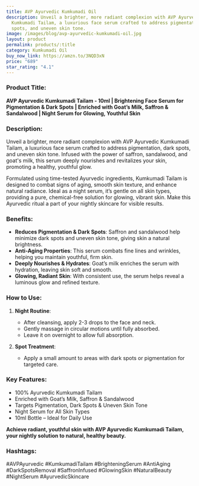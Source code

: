 ```yaml
---
title: AVP Ayurvedic Kumkumadi Oil
description: Unveil a brighter, more radiant complexion with AVP Ayurvedic
  Kumkumadi Tailam, a luxurious face serum crafted to address pigmentation, dark
  spots, and uneven skin tone.
image: /images/blog/avp-ayurvedic-kumkumadi-oil.jpg
layout: product
permalink: products/:title
category: Kumkumadi Oil
buy_now_link: https://amzn.to/3NQD3xN
price: "689"
star_rating: "4.1"
---
```

### Product Title:
**AVP Ayurvedic Kumkumadi Tailam - 10ml | Brightening Face Serum for Pigmentation & Dark Spots | Enriched with Goat’s Milk, Saffron & Sandalwood | Night Serum for Glowing, Youthful Skin**

### Description:
Unveil a brighter, more radiant complexion with AVP Ayurvedic Kumkumadi Tailam, a luxurious face serum crafted to address pigmentation, dark spots, and uneven skin tone. Infused with the power of saffron, sandalwood, and goat's milk, this serum deeply nourishes and revitalizes your skin, promoting a healthy, youthful glow. 

Formulated using time-tested Ayurvedic ingredients, Kumkumadi Tailam is designed to combat signs of aging, smooth skin texture, and enhance natural radiance. Ideal as a night serum, it’s gentle on all skin types, providing a pure, chemical-free solution for glowing, vibrant skin. Make this Ayurvedic ritual a part of your nightly skincare for visible results.

### Benefits:
- **Reduces Pigmentation & Dark Spots**: Saffron and sandalwood help minimize dark spots and uneven skin tone, giving skin a natural brightness.
- **Anti-Aging Properties**: This serum combats fine lines and wrinkles, helping you maintain youthful, firm skin.
- **Deeply Nourishes & Hydrates**: Goat’s milk enriches the serum with hydration, leaving skin soft and smooth.
- **Glowing, Radiant Skin**: With consistent use, the serum helps reveal a luminous glow and refined texture.

### How to Use:
1. **Night Routine**:
   - After cleansing, apply 2-3 drops to the face and neck.
   - Gently massage in circular motions until fully absorbed.
   - Leave it on overnight to allow full absorption.

2. **Spot Treatment**:
   - Apply a small amount to areas with dark spots or pigmentation for targeted care.

### Key Features:
- 100% Ayurvedic Kumkumadi Tailam
- Enriched with Goat’s Milk, Saffron & Sandalwood
- Targets Pigmentation, Dark Spots & Uneven Skin Tone
- Night Serum for All Skin Types
- 10ml Bottle – Ideal for Daily Use

**Achieve radiant, youthful skin with AVP Ayurvedic Kumkumadi Tailam, your nightly solution to natural, healthy beauty.**

### Hashtags:
#AVPAyurvedic #KumkumadiTailam #BrighteningSerum #AntiAging #DarkSpotsRemoval #SaffronInfused #GlowingSkin #NaturalBeauty #NightSerum #AyurvedicSkincare
